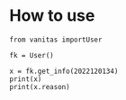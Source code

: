 # How to use


```
from vanitas importUser

fk = User()

x = fk.get_info(2022120134)
print(x)
print(x.reason)

```
